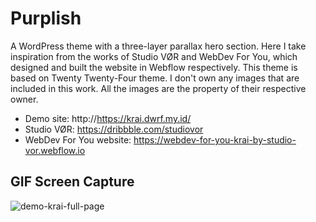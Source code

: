 # Purplish
A WordPress theme with a three-layer parallax hero section. Here I take inspiration from the works of Studio VØR and WebDev For You, which designed and built the website in Webflow respectively. This theme is based on Twenty Twenty-Four theme. I don't own any images that are included in this work. All the images are the property of their respective owner. 

- Demo site: http://https://krai.dwrf.my.id/ 
- Studio VØR: https://dribbble.com/studiovor 
- WebDev For You website: https://webdev-for-you-krai-by-studio-vor.webflow.io

## GIF Screen Capture  

![demo-krai-full-page](https://github.com/user-attachments/assets/50f87de8-901c-4cea-bc31-ae98cbfe1df9)
